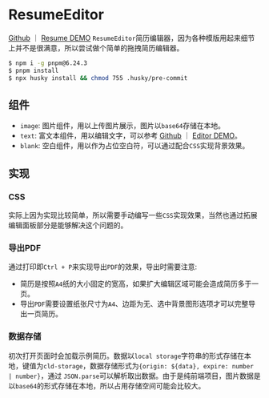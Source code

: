 # ResumeEditor
 [Github](https://github.com/WindrunnerMax/ResumeEditor) ｜ [Resume DEMO](https://windrunnermax.github.io/ResumeEditor/)
`ResumeEditor`简历编辑器，因为各种模版用起来细节上并不是很满意，所以尝试做个简单的拖拽简历编辑器。

```bash
$ npm i -g pnpm@6.24.3
$ pnpm install
$ npx husky install && chmod 755 .husky/pre-commit
```

## 组件
* `image`: 图片组件，用以上传图片展示，图片以`base64`存储在本地。
* `text`: 富文本组件，用以编辑文字，可以参考 [Github](https://github.com/WindrunnerMax/DocEditor) ｜ [Editor DEMO](https://windrunnermax.github.io/DocEditor/)。
* `blank`: 空白组件，用以作为占位空白符，可以通过配合`CSS`实现背景效果。

## 实现

### CSS
实际上因为实现比较简单，所以需要手动编写一些`CSS`实现效果，当然也通过拓展编辑面板部分是能够解决这个问题的。
### 导出PDF
通过打印即`Ctrl + P`来实现导出`PDF`的效果，导出时需要注意: 
* 简历是按照`A4`纸的大小固定的宽高，如果扩大编辑区域可能会造成简历多于一页。
* 导出`PDF`需要设置纸张尺寸为`A4`、边距为无、选中背景图形选项才可以完整导出一页简历。

### 数据存储
初次打开页面时会加载示例简历。数据以`local storage`字符串的形式存储在本地，键值为`cld-storage`，数据存储形式为`{origin: ${data}, expire: number | number}`，通过 `JSON.parse`可以解析取出数据。由于是纯前端项目，图片数据是以`base64`的形式存储在本地，所以占用存储空间可能会比较大。
